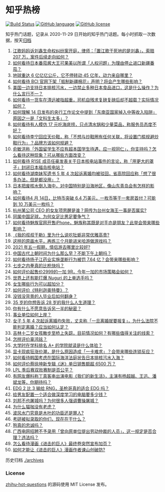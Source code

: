 # 知乎热榜
[![Build Status](https://github.com/ToWeLong/zhihu-hot-questions/workflows/CI/badge.svg)](https://github.com/ToWeLong/zhihu-hot-questions/actions)
[![GitHub language](https://img.shields.io/badge/language-golang-orange.svg)](https://golang.org/)
[![GitHub license](https://img.shields.io/github/license/ToWeLong/zhihu-hot-questions)](https://github.com/ToWeLong/zhihu-hot-questions/blob/main/LICENSE)

知乎热门话题，记录从 2020-11-29 日开始的知乎热门话题。每小时抓取一次数据，按天[归档](./archives)

<!-- BEGIN -->

1. [江歌妈妈诉刘鑫生命权纠纷案开庭，律师：「置江歌于死地的是刘鑫」，索赔 207 万，案件后续走向如何？](https://www.zhihu.com/question/454581804)
1. [如何看待日本番茄酱大王可果美以所谓「人权问题」为理由停止进口新疆番茄？](https://www.zhihu.com/question/454651632)
1. [地球重达 6 亿亿亿公斤，它不停转动 45 亿年，动力来自哪里？](https://www.zhihu.com/question/445856066)
1. [如何看待 BCI 官网下架「抵制新疆棉花」声明？将会产生哪些影响？](https://www.zhihu.com/question/454726503)
1. [美国一边支持日本排核污水，一边禁止多种日本食品进口，这是什么操作？为什么言行不一？](https://www.zhihu.com/question/454586987)
1. [如何看待一货车在清远被指超重，司机自残求复磅复磅后却不超载？实际情况如何？](https://www.zhihu.com/question/454555357)
1. [如何理解 14 日发布的央行工作论文中提到「东南亚国家掉入中等收入陷阱」原因之一是「文科生太多」？](https://www.zhihu.com/question/454674600)
1. [如何看待有人模仿 17 元吃海底捞，只点清水锅和少量菜品，称服务员态度不好？](https://www.zhihu.com/question/454761669)
1. [如何看待李宁回应天价鞋，称「不想与炒鞋圈有任何关联，将设置门槛规避炒鞋行为」？品牌方该如何规避？](https://www.zhihu.com/question/454729245)
1. [俞敏洪称「外国留学生不应有超本国学生待遇，应一视同仁」，你支持吗？怎么看待这种现象？可从哪些方面改变？](https://www.zhihu.com/question/454573527)
1. [如何看待 R1SE 成员任豪发表关于日本核电站事件的言论，称「用更大的罩子」封闭日本福岛核电站？](https://www.zhihu.com/question/454624217)
1. [如何看待湖南妹写遗书 5 年 4 次起诉离婚均被驳回，省高院回应称「想了很多办法，但是都没用」？](https://www.zhihu.com/question/454619249)
1. [日本把废核水倒入海中，对中国特别是沿海地区，像山东青岛会有怎样的影响？](https://www.zhihu.com/question/454362489)
1. [如何看待4 月 14日，比特币突破 6.4 万美元，一枚币等于一套房首付？可能到 10 万美元一枚吗？](https://www.zhihu.com/question/454580485)
1. [杭州某公司 CEO 的女友项思醒是谁？网传为台州女海王一事是否属实?](https://www.zhihu.com/question/453937756)
1. [同属中国足球，为何女足比男足要争气？](https://www.zhihu.com/question/454543468)
1. [如何看待魅族官网开售iPhone，魅族称其既是对手亦是朋友？此举会带来哪些影响？](https://www.zhihu.com/question/454740910)
1. [《我的叔叔于勒》里为什么说吃牡蛎非常优雅高贵?](https://www.zhihu.com/question/28850652)
1. [这样的原画水平，再练三个月能进米哈游做游戏吗？](https://www.zhihu.com/question/454107461)
1. [2021 年五一假期，情侣游去哪里比较好?](https://www.zhihu.com/question/452333331)
1. [中国古代上朝时间为什么那么早？不能下午上朝吗？](https://www.zhihu.com/question/454170787)
1. [如何看待扬子江药业实施垄断行为被罚 7.64 亿？会带来哪些影响？](https://www.zhihu.com/question/454725895)
1. [七步之内拳真的比枪快吗？](https://www.zhihu.com/question/454275574)
1. [如何评价起售价2999的一加 9R，今年一加的市场策略会如何？](https://www.zhihu.com/question/454761959)
1. [世界上还有能打爆 Nuguri 的上单选手吗？](https://www.zhihu.com/question/454170694)
1. [女生哪些行为可以超加分？](https://www.zhihu.com/question/440624376)
1. [如何评价《特利迦奥特曼》？](https://www.zhihu.com/question/452411548)
1. [没钱没背景的人毕业后如何翻身？](https://www.zhihu.com/question/37140379)
1. [35 岁的你想告诉 28 岁的我什么人生道理？](https://www.zhihu.com/question/345832687)
1. [你有什么不愿意告诉另一半的秘密？](https://www.zhihu.com/question/320425310)
1. [事业单位如何上岸？](https://www.zhihu.com/question/345511835)
1. [女子 5 年 4 次起诉离婚均失败，丈夫称「一旦离婚就要报复」，为什么法院不能判定离婚？应当如何认定？](https://www.zhihu.com/question/454593929)
1. [吉林十二岁女孩散步至桥上失踪，目前情况如何？有哪些值得关注的线索？](https://www.zhihu.com/question/454508025)
1. [怎样评价辜鸿铭？](https://www.zhihu.com/question/22157777)
1. [大学时在学科排名 A+ 的学院就读是什么体验？](https://www.zhihu.com/question/454055845)
1. [显卡现疯狂涨价潮，是什么原因造成「一卡难求」？会带来哪些连锁反应？](https://www.zhihu.com/question/454542403)
1. [如何看待韩国考虑在国际海洋法庭状告日本排核污水入海？](https://www.zhihu.com/question/454716417)
1. [如何评价蔡徐坤新专辑《迷》单日销售额超 6500 万？](https://www.zhihu.com/question/454543509)
1. [LPL 季后赛双败赛制是否公平？](https://www.zhihu.com/question/454588885)
1. [有网友爆料称丁真客串出演电影《我们的新生活》，主演有杨超越、王迅、潘斌龙等，你期待吗？](https://www.zhihu.com/question/454532109)
1. [EDG 2 比 3 输给 RNG，圣枪哥真的适合 EDG 吗？](https://www.zhihu.com/question/454480985)
1. [给男友配置一个适合做深度学习的电脑要多少钱？](https://www.zhihu.com/question/454344138)
1. [刘邦不也屠城吗？为何很多人强调曹操屠城？](https://www.zhihu.com/question/454457761)
1. [为什么猫咖没有老虎？](https://www.zhihu.com/question/454001031)
1. [波风水门究竟是木叶的功臣还是罪人?](https://www.zhihu.com/question/453004578)
1. [考研被拟录取的你们，现在在干什么？](https://www.zhihu.com/question/454635476)
1. [狗真的忠诚吗？](https://www.zhihu.com/question/448242853)
1. [广西电网招聘不予录用「曾向原单位提出劳动仲裁的人员」，这一规定是否合理？违法吗？](https://www.zhihu.com/question/454733200)
1. [怎么看待漫画《进击的巨人》最终卷突然宣布加页？](https://www.zhihu.com/question/454638451)
1. [如何才能让《进击的巨人》漫画作者谏山创破防?](https://www.zhihu.com/question/447889919)

<!-- END -->

历史归档 [./archives](./archives)


### License
[zhihu-hot-questions](https://github.com/towelong/zhihu-hot-questions) 的源码使用 MIT License 发布。